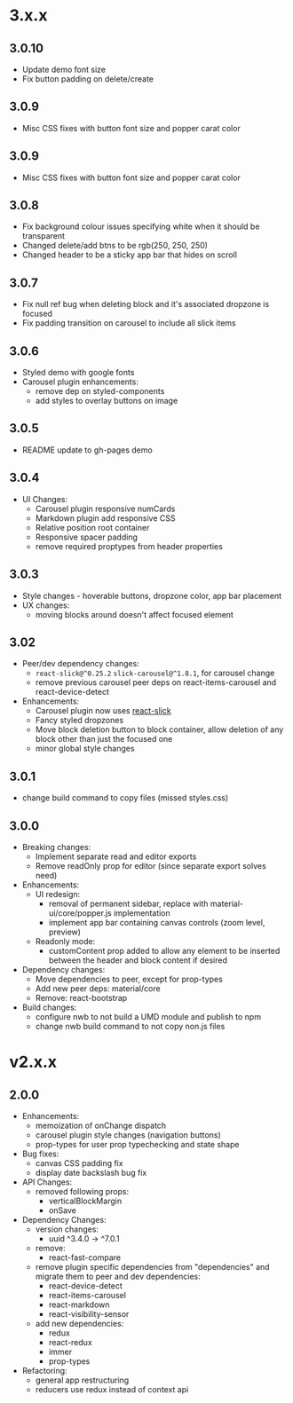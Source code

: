 # 3.x.x

## 3.0.10
* Update demo font size
* Fix button padding on delete/create

## 3.0.9
* Misc CSS fixes with button font size and popper carat color

## 3.0.9
* Misc CSS fixes with button font size and popper carat color

## 3.0.8
* Fix background colour issues specifying white when it should be transparent
* Changed delete/add btns to be rgb(250, 250, 250)
* Changed header to be a sticky app bar that hides on scroll

## 3.0.7
* Fix null ref bug when deleting block and it's associated dropzone is focused
* Fix padding transition on carousel to include all slick items

## 3.0.6
* Styled demo with google fonts
* Carousel plugin enhancements:
    * remove dep on styled-components
    * add styles to overlay buttons on image

## 3.0.5
* README update to gh-pages demo

## 3.0.4
* UI Changes:
    * Carousel plugin responsive numCards
    * Markdown plugin add responsive CSS
    * Relative position root container
    * Responsive spacer padding
    * remove required proptypes from header properties

## 3.0.3
* Style changes - hoverable buttons, dropzone color, app bar placement
* UX changes:
    * moving blocks around doesn't affect focused element

## 3.02
* Peer/dev dependency changes:
    * `react-slick@^0.25.2` `slick-carousel@^1.8.1`, for carousel change
    * remove previous carousel peer deps on react-items-carousel and react-device-detect
* Enhancements:
    * Carousel plugin now uses [react-slick](https://github.com/akiran/)
    * Fancy styled dropzones
    * Move block deletion button to block container, allow deletion of any block other than just the focused one
    * minor global style changes

## 3.0.1
* change build command to copy files (missed styles.css)

## 3.0.0
* Breaking changes:
    * Implement separate read and editor exports
    * Remove readOnly prop for editor (since separate export solves need)
* Enhancements:
    * UI redesign:
        * removal of permanent sidebar, replace with material-ui/core/popper.js implementation
        * implement app bar containing canvas controls (zoom level, preview)
    * Readonly mode: 
        * customContent prop added to allow any element to be inserted between the header and block content if desired
* Dependency changes:
    * Move dependencies to peer, except for prop-types
    * Add new peer deps: material/core
    * Remove: react-bootstrap
* Build changes:
    * configure nwb to not build a UMD module and publish to npm
    * change nwb build command to not copy non.js files

# v2.x.x

## 2.0.0
* Enhancements:
    * memoization of onChange dispatch
    * carousel plugin style changes (navigation buttons)
    * prop-types for user prop typechecking and state shape
* Bug fixes:
    * canvas CSS padding fix
    * display date backslash bug fix
* API Changes:
    * removed following props:
        * verticalBlockMargin
        * onSave
* Dependency Changes:
    * version changes:
        * uuid ^3.4.0 -> ^7.0.1
    * remove:
        * react-fast-compare
    * remove plugin specific dependencies from "dependencies" and migrate them to peer and dev dependencies:
        * react-device-detect
        * react-items-carousel
        * react-markdown
        * react-visibility-sensor
    * add new dependencies:
        * redux
        * react-redux
        * immer
        * prop-types
* Refactoring:
    * general app restructuring
    * reducers use redux instead of context api
    

